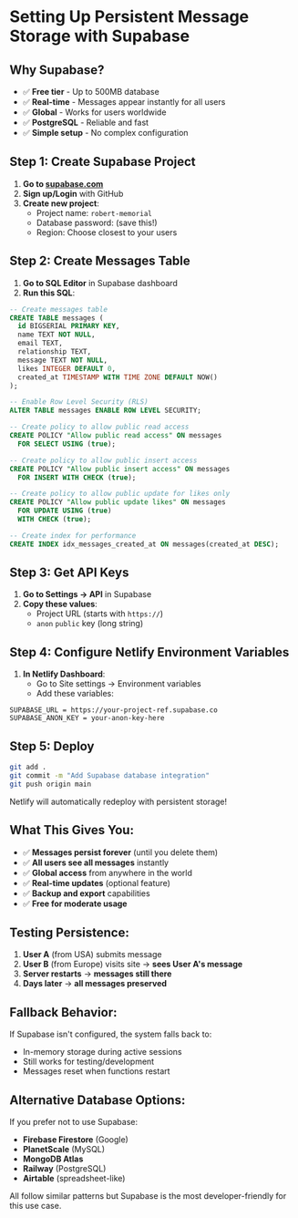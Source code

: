 # Setting Up Persistent Message Storage with Supabase

## Why Supabase?
- ✅ **Free tier** - Up to 500MB database
- ✅ **Real-time** - Messages appear instantly for all users
- ✅ **Global** - Works for users worldwide
- ✅ **PostgreSQL** - Reliable and fast
- ✅ **Simple setup** - No complex configuration

## Step 1: Create Supabase Project

1. **Go to [supabase.com](https://supabase.com)**
2. **Sign up/Login** with GitHub
3. **Create new project**:
   - Project name: `robert-memorial`
   - Database password: (save this!)
   - Region: Choose closest to your users

## Step 2: Create Messages Table

1. **Go to SQL Editor** in Supabase dashboard
2. **Run this SQL**:

```sql
-- Create messages table
CREATE TABLE messages (
  id BIGSERIAL PRIMARY KEY,
  name TEXT NOT NULL,
  email TEXT,
  relationship TEXT,
  message TEXT NOT NULL,
  likes INTEGER DEFAULT 0,
  created_at TIMESTAMP WITH TIME ZONE DEFAULT NOW()
);

-- Enable Row Level Security (RLS)
ALTER TABLE messages ENABLE ROW LEVEL SECURITY;

-- Create policy to allow public read access
CREATE POLICY "Allow public read access" ON messages
  FOR SELECT USING (true);

-- Create policy to allow public insert access
CREATE POLICY "Allow public insert access" ON messages
  FOR INSERT WITH CHECK (true);

-- Create policy to allow public update for likes only
CREATE POLICY "Allow public update likes" ON messages
  FOR UPDATE USING (true) 
  WITH CHECK (true);

-- Create index for performance
CREATE INDEX idx_messages_created_at ON messages(created_at DESC);
```

## Step 3: Get API Keys

1. **Go to Settings → API** in Supabase
2. **Copy these values**:
   - Project URL (starts with `https://`)
   - `anon` `public` key (long string)

## Step 4: Configure Netlify Environment Variables

1. **In Netlify Dashboard**:
   - Go to Site settings → Environment variables
   - Add these variables:

```
SUPABASE_URL = https://your-project-ref.supabase.co
SUPABASE_ANON_KEY = your-anon-key-here
```

## Step 5: Deploy

```bash
git add .
git commit -m "Add Supabase database integration"
git push origin main
```

Netlify will automatically redeploy with persistent storage!

## What This Gives You:

- ✅ **Messages persist forever** (until you delete them)
- ✅ **All users see all messages** instantly
- ✅ **Global access** from anywhere in the world
- ✅ **Real-time updates** (optional feature)
- ✅ **Backup and export** capabilities
- ✅ **Free for moderate usage**

## Testing Persistence:

1. **User A** (from USA) submits message
2. **User B** (from Europe) visits site → **sees User A's message**
3. **Server restarts** → **messages still there**
4. **Days later** → **all messages preserved**

## Fallback Behavior:

If Supabase isn't configured, the system falls back to:
- In-memory storage during active sessions
- Still works for testing/development
- Messages reset when functions restart

## Alternative Database Options:

If you prefer not to use Supabase:
- **Firebase Firestore** (Google)
- **PlanetScale** (MySQL)
- **MongoDB Atlas**
- **Railway** (PostgreSQL)
- **Airtable** (spreadsheet-like)

All follow similar patterns but Supabase is the most developer-friendly for this use case.